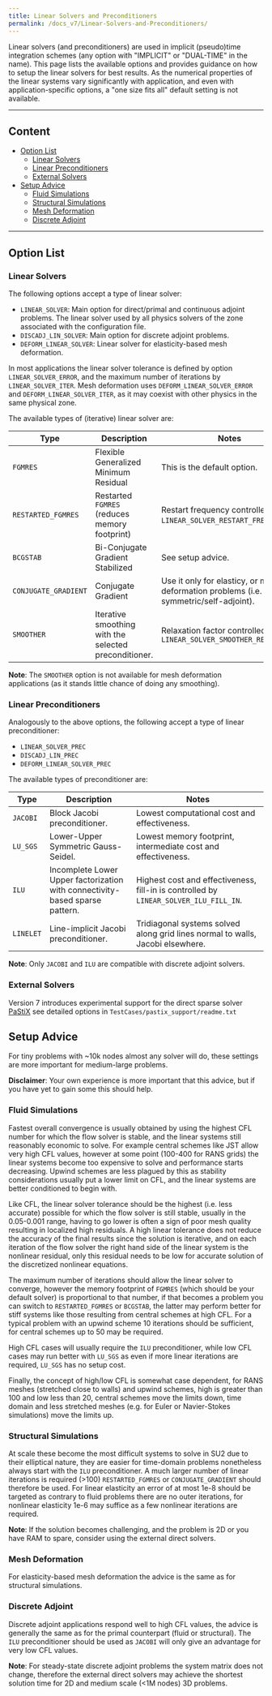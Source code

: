 ```yaml
---
title: Linear Solvers and Preconditioners
permalink: /docs_v7/Linear-Solvers-and-Preconditioners/
---
```


Linear solvers (and preconditioners) are used in implicit (pseudo)time integration schemes (any option with "IMPLICIT" or "DUAL-TIME" in the name).
This page lists the available options and provides guidance on how to setup the linear solvers for best results.
As the numerical properties of the linear systems vary significantly with application, and even with application-specific options, a "one size fits all" default setting is not available.

---

## Content ##

- [Option List](#option-list)
  - [Linear Solvers](#linear-solvers)
  - [Linear Preconditioners](#linear-preconditioners)
  - [External Solvers](#external-solvers)
- [Setup Advice](#setup-advice)
  - [Fluid Simulations](#fluid-simulations)
  - [Structural Simulations](#structural-simulations)
  - [Mesh Deformation](#mesh-deformation)
  - [Discrete Adjoint](#discrete-adjoint)

---

## Option List ##

### Linear Solvers ###

The following options accept a type of linear solver:
- `LINEAR_SOLVER`: Main option for direct/primal and continuous adjoint problems. The linear solver used by all physics solvers of the zone associated with the configuration file.
- `DISCADJ_LIN_SOLVER`: Main option for discrete adjoint problems.
- `DEFORM_LINEAR_SOLVER`: Linear solver for elasticity-based mesh deformation.

In most applications the linear solver tolerance is defined by option `LINEAR_SOLVER_ERROR`, and the maximum number of iterations by `LINEAR_SOLVER_ITER`.
Mesh deformation uses `DEFORM_LINEAR_SOLVER_ERROR` and `DEFORM_LINEAR_SOLVER_ITER`, as it may coexist with other physics in the same physical zone.

The available types of (iterative) linear solver are:

| Type | Description | Notes |
| --- | --- | --- |
| `FGMRES` | Flexible Generalized Minimum Residual | This is the default option. |
| `RESTARTED_FGMRES` | Restarted `FGMRES` (reduces memory footprint) | Restart frequency controlled by `LINEAR_SOLVER_RESTART_FREQUENCY`. |
| `BCGSTAB` | Bi-Conjugate Gradient Stabilized | See setup advice. |
| `CONJUGATE_GRADIENT` | Conjugate Gradient | Use it only for elasticy, or mesh deformation problems (i.e. symmetric/self-adjoint). |
| `SMOOTHER` | Iterative smoothing with the selected preconditioner. | Relaxation factor controlled by `LINEAR_SOLVER_SMOOTHER_RELAXATION` |

**Note**: The `SMOOTHER` option is not available for mesh deformation applications (as it stands little chance of doing any smoothing).

### Linear Preconditioners ###

Analogously to the above options, the following accept a type of linear preconditioner:
- `LINEAR_SOLVER_PREC`
- `DISCADJ_LIN_PREC`
- `DEFORM_LINEAR_SOLVER_PREC`

The available types of preconditioner are:

| Type | Description | Notes |
| --- | --- | --- |
| `JACOBI` | Block Jacobi preconditioner. | Lowest computational cost and effectiveness. |
| `LU_SGS` | Lower-Upper Symmetric Gauss-Seidel. | Lowest memory footprint, intermediate cost and effectiveness. |
| `ILU` | Incomplete Lower Upper factorization with connectivity-based sparse pattern. | Highest cost and effectiveness, fill-in is controlled by `LINEAR_SOLVER_ILU_FILL_IN`. |
| `LINELET` | Line-implicit Jacobi preconditioner. | Tridiagonal systems solved along grid lines normal to walls, Jacobi elsewhere. |

**Note**: Only `JACOBI` and `ILU` are compatible with discrete adjoint solvers.

### External Solvers ###

Version 7 introduces experimental support for the direct sparse solver [PaStiX](https://gforge.inria.fr/projects/pastix/) see detailed options in `TestCases/pastix_support/readme.txt`

## Setup Advice ##

For tiny problems with ~10k nodes almost any solver will do, these settings are more important for medium-large problems.

**Disclaimer**: Your own experience is more important that this advice, but if you have yet to gain some this should help.

### Fluid Simulations ###

Fastest overall convergence is usually obtained by using the highest CFL number for which the flow solver is stable, and the linear systems still reasonably economic to solve.
For example central schemes like JST allow very high CFL values, however at some point (100-400 for RANS grids) the linear systems become too expensive to solve and performance starts decreasing.
Upwind schemes are less plagued by this as stability considerations usually put a lower limit on CFL, and the linear systems are better conditioned to begin with.

Like CFL, the linear solver tolerance should be the highest (i.e. less accurate) possible for which the flow solver is still stable, usually in the 0.05-0.001 range, having to go lower is often a sign of poor mesh quality resulting in localized high residuals.
A high linear tolerance does not reduce the accuracy of the final results since the solution is iterative, and on each iteration of the flow solver the right hand side of the linear system is the nonlinear residual, only this residual needs to be low for accurate solution of the discretized nonlinear equations.

The maximum number of iterations should allow the linear solver to converge, however the memory footprint of `FGMRES` (which should be your default solver) is proportional to that number, if that becomes a problem you can switch to `RESTARTED_FGMRES` or `BCGSTAB`, the latter may perform better for stiff systems like those resulting from central schemes at high CFL.
For a typical problem with an upwind scheme 10 iterations should be sufficient, for central schemes up to 50 may be required.

High CFL cases will usually require the `ILU` preconditioner, while low CFL cases may run better with `LU_SGS` as even if more linear iterations are required, `LU_SGS` has no setup cost.

Finally, the concept of high/low CFL is somewhat case dependent, for RANS meshes (stretched close to walls) and upwind schemes, high is greater than 100 and low less than 20, central schemes move the limits down, time domain and less stretched meshes (e.g. for Euler or Navier-Stokes simulations) move the limits up.

### Structural Simulations ###

At scale these become the most difficult systems to solve in SU2 due to their elliptical nature, they are easier for time-domain problems nonetheless always start with the `ILU` preconditioner.
A much larger number of linear iterations is required (>100) `RESTARTED_FGMRES` or `CONJUGATE_GRADIENT` should therefore be used.
For linear elasticity an error of at most 1e-8 should be targeted as contrary to fluid problems there are no outer iterations, for nonlinear elasticity 1e-6 may suffice as a few nonlinear iterations are required.

**Note**: If the solution becomes challenging, and the problem is 2D or you have RAM to spare, consider using the external direct solvers.

### Mesh Deformation ###

For elasticity-based mesh deformation the advice is the same as for structural simulations.

### Discrete Adjoint ###

Discrete adjoint applications respond well to high CFL values, the advice is generally the same as for the primal counterpart (fluid or structural).
The `ILU` preconditioner should be used as `JACOBI` will only give an advantage for very low CFL values.

**Note**: For steady-state discrete adjoint problems the system matrix does not change, therefore the external direct solvers may achieve the shortest solution time for 2D and medium scale (<1M nodes) 3D problems.

